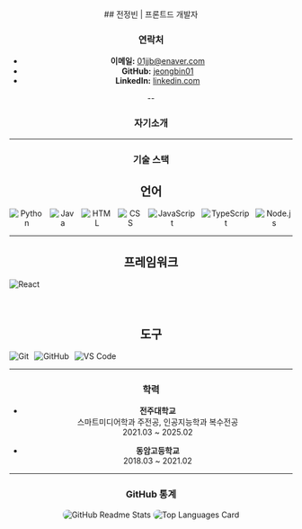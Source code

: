 <div align=center> 
## 전정빈 | 프론트드 개발자

### 연락처

- **이메일:** [01jjb@enaver.com](mailto:01jjb@enaver.com)
- **GitHub:** [jeongbin01](https://github.com/jeongbin01)
- **LinkedIn:** [linkedin.com](https://www.linkedin.com/in/jeongbin-jeon-0b54a331a/)

--

### 자기소개

---

### 기술 스택

## 언어
<div style="display: flex; gap: 10px;">
  <img src="https://img.shields.io/badge/Python-3776AB?style=flat&logo=python&logoColor=white" alt="Python">
  <img src="https://img.shields.io/badge/Java-007396?style=flat&logo=java&logoColor=white" alt="Java">
  <img src="https://img.shields.io/badge/HTML5-E34F26?style=flat&logo=html5&logoColor=white" alt="HTML">
  <img src="https://img.shields.io/badge/CSS3-1572B6?style=flat&logo=css3&logoColor=white" alt="CSS">
  <img src="https://img.shields.io/badge/JavaScript-F7DF1E?style=flat&logo=javascript&logoColor=black" alt="JavaScript">
  <img src="https://img.shields.io/badge/TypeScript-3178C6?style=flat&logo=typescript&logoColor=white" alt="TypeScript">
  <img src="https://img.shields.io/badge/Node.js-339933?style=flat&logo=node.js&logoColor=white" alt="Node.js">
</div>

---

## 프레임워크
<div style="display: flex; gap: 10px;">
  <img src="https://img.shields.io/badge/React-61DAFB?style=flat&logo=react&logoColor=white" alt="React">
</div>

 <br/>
 <br/>

## 도구
<div style="display: flex; gap: 10px;">
  <img src="https://img.shields.io/badge/Git-F05032?style=flat&logo=git&logoColor=white" alt="Git">
  <img src="https://img.shields.io/badge/GitHub-181717?style=flat&logo=github&logoColor=white" alt="GitHub">
  <img src="https://img.shields.io/badge/VS%20Code-007ACC?style=flat&logo=visualstudiocode&logoColor=white" alt="VS Code">
</div>

---

### 학력

- **전주대학교**  
  스마트미디어학과 주전공, 인공지능학과 복수전공  
  2021.03 ~ 2025.02

- **동암고등학교**  
  2018.03 ~ 2021.02

---

### GitHub 통계

<div style="display: flex; justify-content: space-between; gap: 20px;">
  <div style="flex: 1; text-align: center;">
    <img src="https://github-readme-stats.vercel.app/api?username=jeongbin01&theme=tokyonight&show_icons=true" alt="GitHub Readme Stats" style="border-radius: 8px; max-width: 100%;">
    <img src="https://github-readme-stats.vercel.app/api/top-langs/?username=jeongbin01&layout=compact" alt="Top Languages Card" style="border-radius: 8px; max-width: 100%;">
  </div>
</div>

</div>

